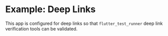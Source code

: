 # Example: Deep Links
This app is configured for deep links so that `flutter_test_runner` deep link
verification tools can be validated.
